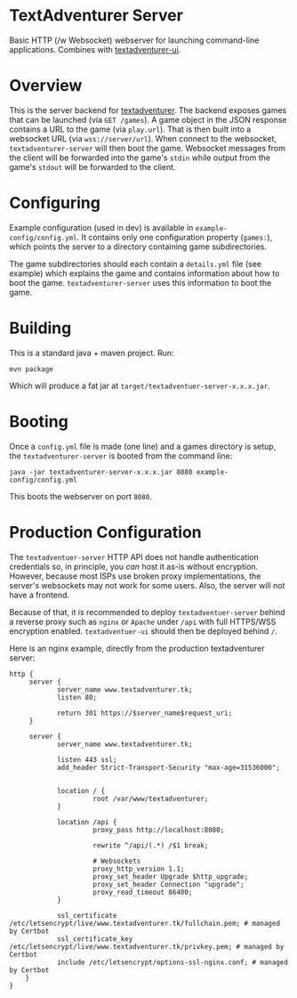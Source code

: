 # TextAdventurer Server


Basic HTTP (/w Websocket) webserver for launching command-line
applications. Combines with
[textadventurer-ui](https://github.com/AdamK117/textadventurer-ui).


# Overview

This is the server backend for
[textadventurer](https://adamkewley.com/textadventurer/index.html). The backend exposes games
that can be launched (via `GET /games`). A game object in the JSON
response contains a URL to the game (via `play.url`). That is then
built into a websocket URL (via `wss://server/url`). When connect to
the websocket, `textadventurer-server` will then boot the
game. Websocket messages from the client will be forwarded into the
game's `stdin` while output from the game's `stdout` will be forwarded
to the client.


# Configuring

Example configuration (used in dev) is available in
`example-config/config.yml`. It contains only one configuration
property (`games:`), which points the server to a directory containing
game subdirectories.

The game subdirectories should each contain a `details.yml` file (see
example) which explains the game and contains information about how to
boot the game. `textadventurer-server` uses this information to boot
the game.


# Building

This is a standard java + maven project. Run:

```
mvn package
```

Which will produce a fat jar at `target/textadventuer-server-x.x.x.jar`.


# Booting

Once a `config.yml` file is made (one line) and a games directory is
setup, the `textadventurer-server` is booted from the command line:

```
java -jar textadventurer-server-x.x.x.jar 8080 example-config/config.yml
```

This boots the webserver on port `8080`.


# Production Configuration

The `textadventuer-server` HTTP API does not handle authentication
credentials so, in principle, you *can* host it as-is without
encryption. However, because most ISPs use broken proxy
implementations, the server's websockets may not work for some
users. Also, the server will not have a frontend.

Because of that, it is recommended to deploy `textadventuer-server`
behind a reverse proxy such as `nginx` or `Apache` under `/api` with
full HTTPS/WSS encryption enabled. `textadventuer-ui` should then be
deployed behind `/`.


Here is an nginx example, directly from the production textadventurer server:

```
http {
     server {
            server_name www.textadventurer.tk;
            listen 80;

            return 301 https://$server_name$request_uri;
     }

     server {
            server_name www.textadventurer.tk;

            listen 443 ssl;
            add_header Strict-Transport-Security "max-age=31536000";


            location / {
                     root /var/www/textadventurer;
            }

            location /api {
                     proxy_pass http://localhost:8080;

                     rewrite ^/api/(.*) /$1 break;

                     # Websockets
                     proxy_http_version 1.1;
                     proxy_set_header Upgrade $http_upgrade;
                     proxy_set_header Connection "upgrade";
                     proxy_read_timeout 86400;
            }

            ssl_certificate /etc/letsencrypt/live/www.textadventurer.tk/fullchain.pem; # managed by Certbot
            ssl_certificate_key /etc/letsencrypt/live/www.textadventurer.tk/privkey.pem; # managed by Certbot
            include /etc/letsencrypt/options-ssl-nginx.conf; # managed by Certbot
    }
}
```
